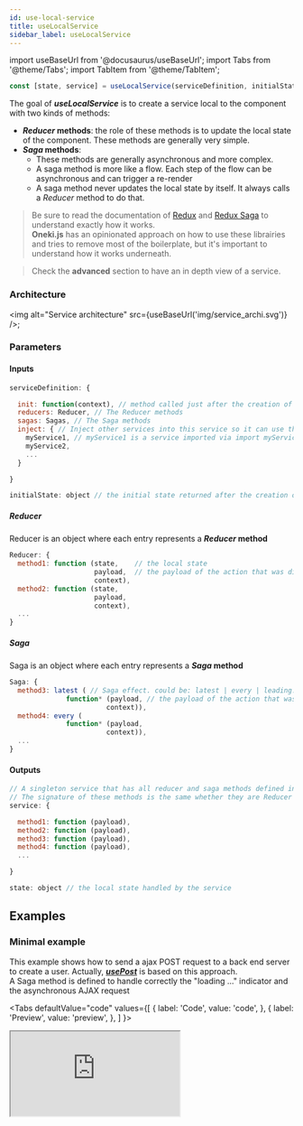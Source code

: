 ```yaml
---
id: use-local-service
title: useLocalService
sidebar_label: useLocalService
---
```

import useBaseUrl from '@docusaurus/useBaseUrl';
import Tabs from '@theme/Tabs';
import TabItem from '@theme/TabItem';

```javascript
const [state, service] = useLocalService(serviceDefinition, initialState);
```
The goal of ***useLocalService*** is to create a service local to the component with two kinds of methods:
* ***Reducer* methods**: the role of these methods is to update the local state of the component. These methods are generally very simple.
* ***Saga* methods**: 
  * These methods are generally asynchronous and more complex. 
  * A saga method is more like a flow. Each step of the flow can be asynchronous and can trigger a re-render
  * A saga method never updates the local state by itself. It always calls a *Reducer* method to do that.

> Be sure to read the documentation of [Redux](https://redux.js.org/) and [Redux Saga](https://redux-saga.js.org/) to understand exactly how it works.<br/>
**Oneki.js** has an opinionated approach on how to use these librairies and tries to remove most of the boilerplate, but it's important to understand how it works underneath.

> Check the **advanced** section to have an in depth view of a service.

### Architecture
<img alt="Service architecture" src={useBaseUrl('img/service_archi.svg')} />;

### Parameters
#### Inputs
```javascript
serviceDefinition: {

  init: function(context), // method called just after the creation of the service.
  reducers: Reducer, // The Reducer methods
  sagas: Sagas, // The Saga methods
  inject: { // Inject other services into this service so it can use them.
    myService1, // myService1 is a service imported via import myService1 from '...'
    myService2,
    ...
  }

}

initialState: object // the initial state returned after the creation of the service
```
##### Reducer
Reducer is an object where each entry represents a ***Reducer* method**
```javascript
Reducer: {
  method1: function (state,    // the local state
                     payload,  // the payload of the action that was dispatched
                     context),
  method2: function (state, 
                     payload,
                     context),
  ...
}
```
##### Saga
Saga is an object where each entry represents a ***Saga* method**

```javascript
Saga: {
  method3: latest ( // Saga effect. could be: latest | every | leading. Indicate how to handle an action when another action of the same type is still in progress.
              function* (payload, // the payload of the action that was dispatched
                        context)), 
  method4: every (
              function* (payload,
                        context)), 
  ...
}
```
#### Outputs
```javascript
// A singleton service that has all reducer and saga methods defined in the serviceDefinition
// The signature of these methods is the same whether they are Reducer or Saga.
service: {

  method1: function (payload),
  method2: function (payload),
  method3: function (payload),
  method4: function (payload),
  ...

}

state: object // the local state handled by the service
```

## Examples
### Minimal example
This example shows how to send a ajax POST request to a back end server to create a user. Actually, ***[usePost](../data/use-post)*** is based on this approach.<br/>
A Saga method is defined to handle correctly the "loading ..." indicator and the asynchronous AJAX request

<Tabs
  defaultValue="code"
  values={[
    { label: 'Code', value: 'code', },
    { label: 'Preview', value: 'preview', },
  ]
}>
<TabItem value="code">
  <iframe
    src="https://codesandbox.io/embed/use-local-service-pjljv?fontsize=14&hidenavigation=1&module=%2Fsrc%2FLocalService.js&theme=dark&view=editor"
    style={{width:'100%', height:'1600px', border:0, bordeRadius: '4px', overflow:'hidden'}}
    title="onekijs-basic-app"
    allow="geolocation; microphone; camera; midi; vr; accelerometer; gyroscope; payment; ambient-light-sensor; encrypted-media; usb"
    sandbox="allow-modals allow-forms allow-popups allow-scripts allow-same-origin" />
</TabItem>
<TabItem value="preview">
  <iframe
    src="https://codesandbox.io/embed/use-local-service-pjljv?fontsize=14&hidenavigation=1&module=%2Fsrc%2FLocalService.js&theme=dark&view=preview"
    style={{width:'100%', height:'1600px', border:0, bordeRadius: '4px', overflow:'hidden'}}
    title="onekijs-basic-app"
    allow="geolocation; microphone; camera; midi; vr; accelerometer; gyroscope; payment; ambient-light-sensor; encrypted-media; usb"
    sandbox="allow-modals allow-forms allow-popups allow-scripts allow-same-origin" />
</TabItem>
</Tabs>